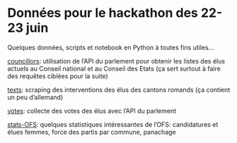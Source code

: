# Données pour le hackathon des 22-23 juin

Quelques données, scripts et notebook en Python à toutes fins utiles…

[councillors](councillors): utilisation de l’API du parlement pour obtenir les listes des élus actuels au Conseil national et au Conseil des Etats (ça sert surtout à faire des requêtes ciblées pour la suite)

[texts](texts): scraping des interventions des élus des cantons romands (ça contient un peu d’allemand)

[votes](votes): collecte des votes des élus avec l’API du parlement

[stats-OFS](stats-OFS): quelques statistiques intéressantes de l’OFS: candidatures et élues femmes, force des partis par commune, panachage
